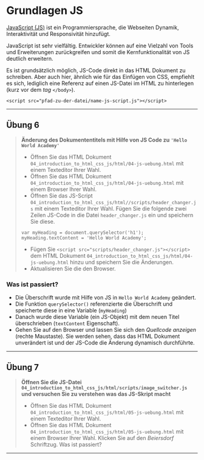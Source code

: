 # Grundlagen JS

[JavaScript (JS)](https://de.wikipedia.org/wiki/JavaScript) ist ein Programmiersprache, die Webseiten Dynamik, Interaktivität und Responsivität hinzufügt.

JavaScript ist sehr vielfältig. Entwickler können auf eine Vielzahl von Tools und Erweiterungen zurückgreifen und somit die Kernfunktionalität von JS deutlich erweitern.

Es ist grundsätzlich möglich, JS-Code direkt in das HTML Dokument zu schreiben. Aber auch hier, ähnlich wie für das Einfügen von CSS, empfiehlt es sich, lediglich eine Referenz auf einen JS-Datei im HTML zu hinterlegen (kurz vor dem _tag_ `</body>`). 

`<script src="pfad-zu-der-datei/name-js-script.js"></script>`

***

## Übung 6

> __Änderung des Dokumententitels mit Hilfe von JS Code zu `'Hello World Academy'`__
> * Öffnen Sie das HTML Dokument `04_introduction_to_html_css_js/html/04-js-uebung.html` mit einem Texteditor Ihrer Wahl.
> * Öffnen Sie das HTML Dokument `04_introduction_to_html_css_js/html/04-js-uebung.html` mit einem Browser Ihrer Wahl.
> * Öffnen Sie das JS-Script `04_introduction_to_html_css_js/html//scripts/header_changer.js` mit einem Texteditor Ihrer Wahl.
> Fügen Sie die folgende zwei Zeilen JS-Code in die Datei `header_changer.js` ein und speichern Sie diese.
>```
>var myHeading = document.querySelector('h1');
>myHeading.textContent = 'Hello World Academy';
>```
> * Fügen Sie `<script src="scripts/header_changer.js"></script>` dem HTML Dokument `04_introduction_to_html_css_js/html/04-js-uebung.html` hinzu und speichern Sie die Änderungen.
> * Aktualisieren Sie die den Browser.

### Was ist passiert?

* Die Überschrift wurde mit Hilfe von JS in `Hello World Academy` geändert.
* Die Funktion `querySelector()` referenzierte die Überschrift und speicherte diese in eine  Variable (`myHeading`)
* Danach wurde diese Variable (ein JS-Objekt) mit dem neuen Titel überschrieben (`textContent` Eigenschaft).
* Gehen Sie auf den Browser und lassen Sie sich den _Quellcode anzeigen_ (rechte Maustaste). Sie werden sehen, dass das HTML Dokument unverändert ist und der JS-Code die Änderung dynamisch durchführte.   

***

## Übung 7

> __Öffnen Sie die JS-Datei `04_introduction_to_html_css_js/html/scripts/image_switcher.js` und versuchen Sie zu verstehen was das JS-Skript macht__
> * Öffnen Sie das HTML Dokument `04_introduction_to_html_css_js/html/05-js-uebung.html` mit einem Texteditor Ihrer Wahl.
> * Öffnen Sie das HTML Dokument `04_introduction_to_html_css_js/html/05-js-uebung.html` mit einem Browser Ihrer Wahl.
> Klicken Sie auf den _Beiersdorf_ Schriftzug. 
> Was ist passiert?
***